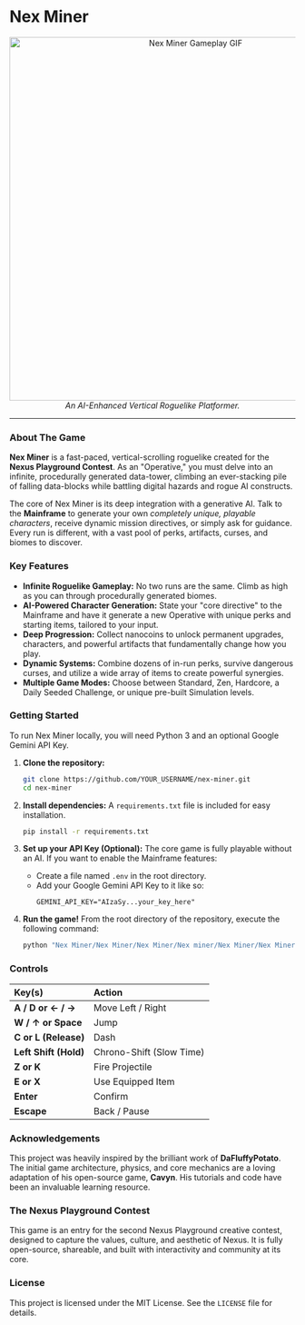 # Nex Miner

<p align="center">
  <img src="https://raw.githubusercontent.com/username/repo/main/gameplay.gif" alt="Nex Miner Gameplay GIF" width="640"/>
  <br/>
  <i>An AI-Enhanced Vertical Roguelike Platformer.</i>
</p>

---

### About The Game

**Nex Miner** is a fast-paced, vertical-scrolling roguelike created for the **Nexus Playground Contest**. As an "Operative," you must delve into an infinite, procedurally generated data-tower, climbing an ever-stacking pile of falling data-blocks while battling digital hazards and rogue AI constructs.

The core of Nex Miner is its deep integration with a generative AI. Talk to the **Mainframe** to generate your own *completely unique, playable characters*, receive dynamic mission directives, or simply ask for guidance. Every run is different, with a vast pool of perks, artifacts, curses, and biomes to discover.

### Key Features

-   **Infinite Roguelike Gameplay:** No two runs are the same. Climb as high as you can through procedurally generated biomes.
-   **AI-Powered Character Generation:** State your "core directive" to the Mainframe and have it generate a new Operative with unique perks and starting items, tailored to your input.
-   **Deep Progression:** Collect nanocoins to unlock permanent upgrades, characters, and powerful artifacts that fundamentally change how you play.
-   **Dynamic Systems:** Combine dozens of in-run perks, survive dangerous curses, and utilize a wide array of items to create powerful synergies.
-   **Multiple Game Modes:** Choose between Standard, Zen, Hardcore, a Daily Seeded Challenge, or unique pre-built Simulation levels.

### Getting Started

To run Nex Miner locally, you will need Python 3 and an optional Google Gemini API Key.

1.  **Clone the repository:**
    ```sh
    git clone https://github.com/YOUR_USERNAME/nex-miner.git
    cd nex-miner
    ```

2.  **Install dependencies:**
    A `requirements.txt` file is included for easy installation.
    ```sh
    pip install -r requirements.txt
    ```

3.  **Set up your API Key (Optional):**
    The core game is fully playable without an AI. If you want to enable the Mainframe features:
    -   Create a file named `.env` in the root directory.
    -   Add your Google Gemini API Key to it like so:
        ```
        GEMINI_API_KEY="AIzaSy...your_key_here"
        ```

4.  **Run the game!**
    From the root directory of the repository, execute the following command:
    ```sh
    python "Nex Miner/Nex Miner/Nex Miner/Nex miner/Nex Miner/Nex Miner.py"
    ```

### Controls

| Key(s) | Action |
| :--- | :--- |
| **A / D or ← / →** | Move Left / Right |
| **W / ↑ or Space** | Jump |
| **C or L (Release)** | Dash |
| **Left Shift (Hold)**| Chrono-Shift (Slow Time) |
| **Z or K** | Fire Projectile |
| **E or X** | Use Equipped Item |
| **Enter** | Confirm |
| **Escape** | Back / Pause |

### Acknowledgements

This project was heavily inspired by the brilliant work of **DaFluffyPotato**. The initial game architecture, physics, and core mechanics are a loving adaptation of his open-source game, **Cavyn**. His tutorials and code have been an invaluable learning resource.


### The Nexus Playground Contest

This game is an entry for the second Nexus Playground creative contest, designed to capture the values, culture, and aesthetic of Nexus. It is fully open-source, shareable, and built with interactivity and community at its core.

### License

This project is licensed under the MIT License. See the `LICENSE` file for details.
